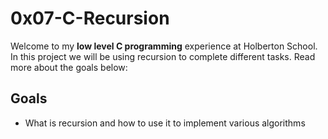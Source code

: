 # 0x07-C-Recursion

Welcome to my  **low level C programming** experience at Holberton School. In this project we will be using recursion to complete different tasks. Read more about the goals below:


## Goals
-   What is recursion and how to use it to implement various algorithms




